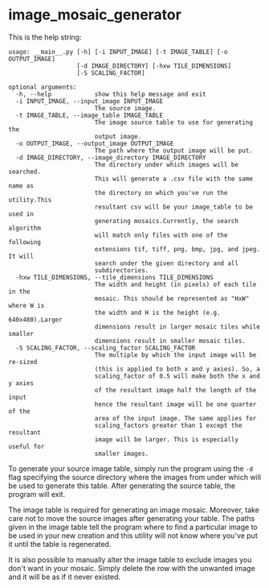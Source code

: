 # image_mosaic_generator

This is the help string:
```
usage: __main__.py [-h] [-i INPUT_IMAGE] [-t IMAGE_TABLE] [-o OUTPUT_IMAGE]
                   [-d IMAGE_DIRECTORY] [-hxw TILE_DIMENSIONS]
                   [-S SCALING_FACTOR]

optional arguments:
  -h, --help            show this help message and exit
  -i INPUT_IMAGE, --input_image INPUT_IMAGE
                        The source image.
  -t IMAGE_TABLE, --image_table IMAGE_TABLE
                        The image source table to use for generating the
                        output image.
  -o OUTPUT_IMAGE, --output_image OUTPUT_IMAGE
                        The path where the output image will be put.
  -d IMAGE_DIRECTORY, --image_directory IMAGE_DIRECTORY
                        The directory under which images will be searched.
                        This will generate a .csv file with the same name as
                        the directory on which you've run the utility.This
                        resultant csv will be your image_table to be used in
                        generating mosaics.Currently, the search algorithm
                        will match only files with one of the following
                        extensions tif, tiff, png, bmp, jpg, and jpeg. It will
                        search under the given directory and all
                        subdirectories.
  -hxw TILE_DIMENSIONS, --tile_dimensions TILE_DIMENSIONS
                        The width and height (in pixels) of each tile in the
                        mosaic. This should be represented as "HxW" where W is
                        the width and H is the height (e.g. 640x480).Larger
                        dimensions result in larger mosaic tiles while smaller
                        dimensions result in smaller mosaic tiles.
  -S SCALING_FACTOR, --scaling_factor SCALING_FACTOR
                        The multiple by which the input image will be re-sized
                        (this is applied to both x and y axies). So, a
                        scaling_factor of 0.5 will make both the x and y axies
                        of the resultant image half the length of the input
                        hence the resultant image will be one quarter of the
                        area of the input image. The same applies for
                        scaling_factors greater than 1 except the resultant
                        image will be larger. This is especially useful for
                        smaller images.
```

To generate your source image table, simply run
the program using the `-d` flag specifying the source directory
where the images from under which will be used to generate this table.
After generating the source table, the program will exit.

The image table is required for generating an image mosaic.
Moreover, take care not to move the source images after generating your table.
The paths given in the image table tell the program where to find a particular
image to be used in your new creation and this utility will not know where
you've put it until the table is regenerated.

It is also possible to manually alter the image table to exclude images you
don't want in your mosaic.
Simply delete the row with the unwanted image and it will be as if it never existed.
